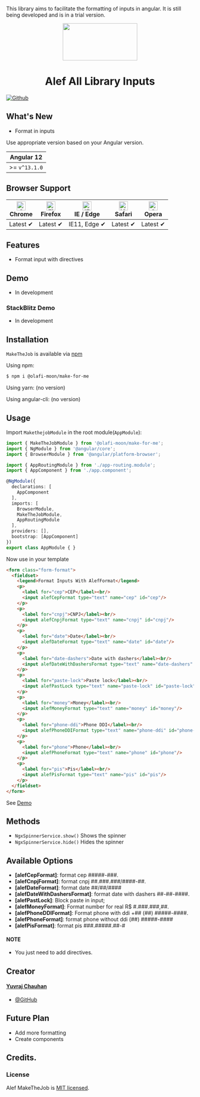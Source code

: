 This library aims to facilitate the formatting of inputs in angular. 
It is still being developed and is in a trial version.

<p align="center">
  <img height="100px" width="200px" style="text-align: center;" src="src\assets\img\logo-completo.png">
  <h1 align="center">Alef All Library Inputs</h1>
</p>


[![Github](https://img.shields.io/badge/GitHub-100000?style=for-the-badge&logo=github&logoColor=white)](https://github.com/Olafi-MooN/alefall-lib)

## What's New

- Format in inputs

Use appropriate version based on your Angular version.

| Angular 12  |
| ----------- | 
| >= `v^13.1.0` |



## Browser Support

| [<img src="https://raw.githubusercontent.com/alrra/browser-logos/master/src/chrome/chrome_48x48.png" alt="Chrome" width="24px" height="24px" />](http://godban.github.io/browsers-support-badges/)</br>Chrome | [<img src="https://raw.githubusercontent.com/alrra/browser-logos/master/src/firefox/firefox_48x48.png" alt="Firefox" width="24px" height="24px" />](http://godban.github.io/browsers-support-badges/)</br>Firefox | [<img src="https://raw.githubusercontent.com/alrra/browser-logos/master/src/edge/edge_48x48.png" alt="IE / Edge" width="24px" height="24px" />](http://godban.github.io/browsers-support-badges/)</br>IE / Edge | [<img src="https://raw.githubusercontent.com/alrra/browser-logos/master/src/safari-ios/safari-ios_48x48.png" alt="iOS Safari" width="24px" height="24px" />](http://godban.github.io/browsers-support-badges/)</br>Safari | [<img src="https://raw.githubusercontent.com/alrra/browser-logos/master/src/opera/opera_48x48.png" alt="Opera" width="24px" height="24px" />](http://godban.github.io/browsers-support-badges/)</br>Opera |
| ------------------------------------------------------------------------------------------------------------------------------------------------------------------------------------------------------------- | ----------------------------------------------------------------------------------------------------------------------------------------------------------------------------------------------------------------- | --------------------------------------------------------------------------------------------------------------------------------------------------------------------------------------------------------------- | ------------------------------------------------------------------------------------------------------------------------------------------------------------------------------------------------------------------------- | --------------------------------------------------------------------------------------------------------------------------------------------------------------------------------------------------------- |
| Latest ✔                                                                                                                                                                                                      | Latest ✔                                                                                                                                                                                                          | IE11, Edge ✔                                                                                                                                                                                                    | Latest ✔                                                                                                                                                                                                                  | Latest ✔                                                                                                                                                                                                  |

## Features

- Format input with directives

## Demo
- In development
<!-- [Working Demo](https://alefall.github.io/all/) -->

### StackBlitz Demo
- In development
<!-- - [Normal Usage](https://stackblitz.com/) -->

## Installation

`MakeTheJob` is available via [npm](https://www.npmjs.com/package/ngx-spinner)

Using npm:

```bash
$ npm i @olafi-moon/make-for-me
```

Using yarn: (no version)

<!-- ```bash
$ yarn add MakeTheJob
``` -->

Using angular-cli: (no version)
<!-- 
```bash
$ ng add MakeTheJob
``` -->

## Usage

Import `MakethejobModule` in the root module(`AppModule`):

```typescript
import { MakeTheJobModule } from '@olafi-moon/make-for-me';
import { NgModule } from '@angular/core';
import { BrowserModule } from '@angular/platform-browser';

import { AppRoutingModule } from './app-routing.module';
import { AppComponent } from './app.component';

@NgModule({
  declarations: [
    AppComponent
  ],
  imports: [
    BrowserModule,
    MakeTheJobModule,
    AppRoutingModule
  ],
  providers: [],
  bootstrap: [AppComponent]
})
export class AppModule { }

```

Now use in your template

```html
<form class="form-format">
  <fieldset>
    <legend>Format Inputs With AlefFormat</legend>
    <p>
      <label for="cep">CEP</label><br/>
      <input alefCepFormat type="text" name="cep" id="cep"/>
    </p>
    <p>
      <label for="cnpj">CNPJ</label><br/>
      <input alefCnpjFormat type="text" name="cnpj" id="cnpj"/>
    </p>
    <p>
      <label for="date">Date</label><br/>
      <input alefDateFormat type="text" name="date" id="date"/>
    </p>
    <p>
      <label for="date-dashers">Date with dashers</label><br/>
      <input alefDateWithDashersFormat type="text" name="date-dashers" id="date-dashers"/>
    </p>
    <p>
      <label for="paste-lock">Paste lock</label><br/>
      <input alefPastLock type="text" name="paste-lock" id="paste-lock"/>
    </p>
    <p>
      <label for="money">Money</label><br/>
      <input alefMoneyFormat type="text" name="money" id="money"/>
    </p>
    <p>
      <label for="phone-ddi">Phone DDI</label><br/>
      <input alefPhoneDDIFormat type="text" name="phone-ddi" id="phone-ddi"/>
    </p>
    <p>
      <label for="phone">Phone</label><br/>
      <input alefPhoneFormat type="text" name="phone" id="phone"/>
    </p>
    <p>
      <label for="pis">Pis</label><br/>
      <input alefPisFormat type="text" name="pis" id="pis"/>
    </p>
  </fieldset>
</form>
```

See [Demo](#demo)

## Methods

- `NgxSpinnerService.show()` Shows the spinner
- `NgxSpinnerService.hide()` Hides the spinner

## Available Options

- **[alefCepFormat]**: format cep #####-###.
- **[alefCnpjFormat]**: format cnpj ##.###.###/####-##.
- **[alefDateFormat]**: format date ##/##/####
- **[alefDateWithDashersFormat]**: format date with dashers ##-##-####.
- **[alefPastLock]**: Block paste in input;
- **[alefMoneyFormat]**: Format number for real R$ #.###.###,##.
- **[alefPhoneDDIFormat]**: Format phone with ddi +## (##) #####-####.
- **[alefPhoneFormat]**: format phone without ddi (##) #####-####
- **[alefPisFormat]**: format pis ###.#####.##-#

#### NOTE

- You just need to add directives.
## Creator

#### [Yuvraj Chauhan](mailto:alefmastertutor@gmail.com)

- [@GitHub](https://github.com/Olafi-MooN)

## Future Plan
- Add more formatting 
- Create components

## Credits.

### License

Alef MakeTheJob is [MIT licensed](./LICENSE).